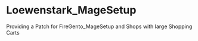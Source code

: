 Loewenstark_MageSetup
=====================

Providing a Patch for FireGento_MageSetup and Shops with large Shopping Carts
